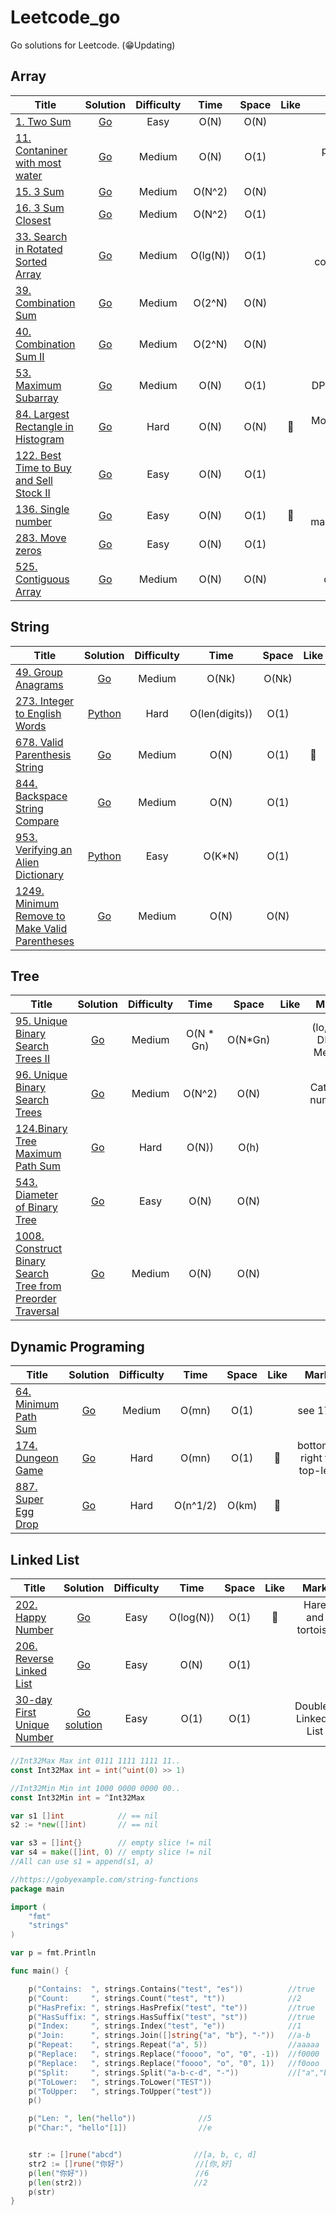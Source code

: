 
# Leetcode_go
Go solutions for Leetcode. (😁Updating) 


## Array

| Title | Solution | Difficulty | Time | Space | Like | Mark |
| ----- | :--------: | :----------: | :----: | :-----: | :---: | :----------: |
|[1. Two Sum](https://leetcode.com/problems/two-sum/)| [Go](https://github.com/calmbryan/Leetcode_Go/blob/master/array/1.Twosum.go)| Easy | O(N)| O(N)|||
|[11. Contaniner with most water](https://leetcode.com/problems/container-with-most-water/)| [Go](https://github.com/calmbryan/Leetcode_Go/blob/master/array/11.Container_With_Most_Water.go)| Medium| O(N)| O(1)||Two pointers (move small)|
|[15. 3 Sum](https://leetcode.com/problems/3sum)| [Go](https://github.com/calmbryan/Leetcode_Go/blob/master/array/15.3sum.go)| Medium | O(N^2)| O(N)|||
|[16. 3 Sum Closest](https://leetcode.com/problems/3sum-closest)| [Go](https://github.com/calmbryan/Leetcode_Go/blob/master/array/16.3Sum_Closest.go)| Medium | O(N^2)| O(1)|||
|[33. Search in Rotated Sorted Array](https://leetcode.com/problems/search-in-rotated-sorted-array/)| [Go](https://github.com/calmbryan/Leetcode_Go/blob/master/array/33.Search_in_Rotated_Sorted_Array.go)| Medium | O(lg(N))| O(1)||Binary compare lo|
|[39. Combination Sum](https://leetcode.com/problems/combination-sum)| [Go](https://github.com/calmbryan/Leetcode_Go/blob/master/array/39.Combination_sum.go)| Medium | O(2^N)| O(N)|||
|[40. Combination Sum II](https://leetcode.com/problems/combination-sum-ii)| [Go](https://github.com/calmbryan/Leetcode_Go/blob/master/array/40.Combination_sum2.go)| Medium | O(2^N)| O(N)|||
|[53. Maximum Subarray](https://leetcode.com/problems/maximum-subarray)| [Go](https://github.com/calmbryan/Leetcode_Go/blob/master/array/53.Maximum_Subarray.go)| Medium | O(N)| O(1)||DP or Divide|
|[84. Largest Rectangle in Histogram](https://leetcode.com/problems/largest-rectangle-in-histogram/)| [Go](https://github.com/calmbryan/Leetcode_Go/blob/master/array/84.Largest_Rectangle_in_Histogram.go)| Hard | O(N)| O(N)|🌹|Monotonous stack|
|[122. Best Time to Buy and Sell Stock II](https://leetcode.com/problems/best-time-to-buy-and-sell-stock-ii/)| [Go](https://github.com/calmbryan/Leetcode_Go/blob/master/array/122.Best_Time_to_Buy_and_Sell_II.go)| Easy | O(N)| O(1)|||
|[136. Single number](https://leetcode.com/problems/single-number/)| [Go](https://github.com/calmbryan/Leetcode_Go/blob/master/array/122.Best_Time_to_Buy_and_Sell_II.go)| Easy | O(N)| O(1)|🌹|Bit manipulation|
|[283. Move zeros](https://leetcode.com/problems/move-zeros/)| [Go](https://github.com/calmbryan/Leetcode_Go/blob/master/array/283.Move_Zeroes.go)| Easy | O(N)| O(1)|||
|[525. Contiguous Array](https://leetcode.com/problems/contiguous-array/)| [Go](https://github.com/calmbryan/Leetcode_Go/blob/master/array/525.Contiguous_Array.go)| Medium | O(N)| O(N)||diff = 0|



## String

| Title | Solution | Difficulty | Time | Space | Like | Mark |
| ----- | :--------: | :----------: | :----: | :-----: | :-----: | :----------: |
|[49. Group Anagrams](https://leetcode.com/problems/group-anagrams/)| [Go](https://github.com/calmbryan/Leetcode_Go/blob/master/string/49._Group_Anagrams.go)| Medium | O(Nk) | O(Nk)|| sort/count|
|[273. Integer to English Words](https://leetcode.com/problems/integer-to-english-words/)| [Python](https://github.com/calmbryan/Leetcode_Go/blob/master/string/273.Integer_to_English_Words.py)| Hard | O(len(digits)) | O(1)|| Devide and Conquer|
|[678. Valid Parenthesis String](https://leetcode.com/problems/valid-parenthesis-string/)| [Go](https://github.com/calmbryan/Leetcode_Go/blob/master/string/678.Valid_Parenthesis_String.go)| Medium | O(N) | O(1)|🌹||
|[844. Backspace String Compare](https://leetcode.com/problems/backspace-string-compare/)| [Go](https://github.com/calmbryan/Leetcode_Go/blob/master/string/844.Backspace_String_Compare.go)| Medium | O(N) | O(1)|| pointer(end -> start) |
|[953. Verifying an Alien Dictionary](https://leetcode.com/problems/verifying-an-alien-dictionary/)| [Python](https://github.com/calmbryan/Leetcode_Go/blob/master/string/953.Verifying_an_Alien_Dictionary.py)| Easy | O(K*N) | O(1)|||
|[1249. Minimum Remove to Make Valid Parentheses](https://leetcode.com/problems/minimum-remove-to-make-valid-parentheses/)| [Go](https://github.com/calmbryan/Leetcode_Go/blob/master/string/1249.Minimum_Remove_to_Make_Valid_Parentheses.go)| Medium | O(N) | O(N)||check open and close|

## Tree

| Title | Solution | Difficulty | Time | Space | Like | Mark |
| ----- | :--------: | :----------: | :----: | :-----: | :-----: | :----------: |
|[95. Unique Binary Search Trees II](https://leetcode.com/problems/unique-binary-search-trees-ii/)| [Go](https://github.com/calmbryan/Leetcode_Go/blob/master/tree/95.Unique_Binary_Search_TreesII.go)| Medium | O(N * Gn) | O(N*Gn)||(lo, hi), DFS, Memo|
|[96. Unique Binary Search Trees](https://leetcode.com/problems/unique-binary-search-trees/)| [Go](https://github.com/calmbryan/Leetcode_Go/blob/master/tree/96.Unique_Binary_Search_Trees.go)| Medium | O(N^2) | O(N)||Catalan number|
|[124.Binary Tree Maximum Path Sum](https://leetcode.com/problems/binary-tree-maximum-path-sum/)| [Go](https://github.com/calmbryan/Leetcode_Go/blob/master/tree/124.Binary_Tree_Maximum_Path_Sum.go)| Hard | O(N)) | O(h)|||
|[543. Diameter of Binary Tree](https://leetcode.com/problems/backspace-string-compare/)| [Go](https://github.com/calmbryan/Leetcode_Go/blob/master/tree/543.Diameter_of_Binary_Tree.go)| Easy | O(N) | O(N)|||
|[1008. Construct Binary Search Tree from Preorder Traversal](https://leetcode.com/problems/construct-binary-search-tree-from-preorder-traversal/)| [Go](https://github.com/calmbryan/Leetcode_Go/blob/master/tree/1008.Construct_Binary_Search_Tree_from_Preorde.go)| Medium | O(N) | O(N)|||

## Dynamic Programing

| Title | Solution | Difficulty | Time | Space | Like | Mark |
| ----- | :--------: | :----------: | :----: | :-----: | :-----: | :----------: |
|[64. Minimum Path Sum](https://leetcode.com/problems/minimum-path-sum/)| [Go](https://github.com/calmbryan/Leetcode_Go/blob/master/dp/64.Minimum_Path_Sum.go)| Medium | O(mn)| O(1)|| see 174 |
|[174. Dungeon Game](https://leetcode.com/problems/dungeon-game/)| [Go](https://github.com/calmbryan/Leetcode_Go/blob/master/dp/174.Dungeon_Game.go)| Hard | O(mn)| O(1)|🌹| bottom-right to top-left|
|[887. Super Egg Drop](https://leetcode.com/problems/super-egg-drop/)| [Go](https://github.com/calmbryan/Leetcode_Go/blob/master/dp/887.Super_Egg_Drop.go)| Hard | O(n^1/2)| O(km)|🌹||


## Linked List

| Title | Solution | Difficulty | Time | Space | Like | Mark |
| ----- | :--------: | :----------: | :----: | :-----: | :-----: | :----------: |
|[202. Happy Number](https://leetcode.com/problems/happy-number/)| [Go](https://github.com/calmbryan/Leetcode_Go/blob/master/array/202.Happy_Number.go)| Easy | O(log(N)) | O(1)|🌹|Hare and tortoise|
|[206. Reverse Linked List](https://leetcode.com/problems/reverse-linked-list/)| [Go](https://github.com/calmbryan/Leetcode_Go/blob/master/linkedlist/206.Reverse_Linked_List.go)| Easy | O(N) | O(1)|||
|[30-day First Unique Number](https://leetcode.com/explore/challenge/card/30-day-leetcoding-challenge/531/week-4/3313/)| [Go solution](https://github.com/calmbryan/Leetcode_Go/blob/master/linkedlist/First_Unique_Number.go)| Easy | O(1) | O(1)||Double-Linked-List|


```go
//Int32Max Max int 0111 1111 1111 11..
const Int32Max int = int(^uint(0) >> 1)

//Int32Min Min int 1000 0000 0000 00..
const Int32Min int = ^Int32Max
```

```go
var s1 []int            // == nil 
s2 := *new([]int)       // == nil

var s3 = []int{}        // empty slice != nil
var s4 = make([]int, 0) // empty slice != nil
//All can use s1 = append(s1, a)
```

```go
//https://gobyexample.com/string-functions
package main

import (
    "fmt"
    "strings"
)

var p = fmt.Println

func main() {

    p("Contains:  ", strings.Contains("test", "es"))          //true
    p("Count:     ", strings.Count("test", "t"))              //2
    p("HasPrefix: ", strings.HasPrefix("test", "te"))         //true
    p("HasSuffix: ", strings.HasSuffix("test", "st"))         //true
    p("Index:     ", strings.Index("test", "e"))              //1
    p("Join:      ", strings.Join([]string{"a", "b"}, "-"))   //a-b
    p("Repeat:    ", strings.Repeat("a", 5))                  //aaaaa
    p("Replace:   ", strings.Replace("foooo", "o", "0", -1))  //f0000
    p("Replace:   ", strings.Replace("foooo", "o", "0", 1))   //f0ooo
    p("Split:     ", strings.Split("a-b-c-d", "-"))           //["a","b","c","d"]
    p("ToLower:   ", strings.ToLower("TEST"))
    p("ToUpper:   ", strings.ToUpper("test"))
    p()

    p("Len: ", len("hello"))              //5
    p("Char:", "hello"[1])                //e


    str := []rune("abcd")                //[a, b, c, d]
    str2 := []rune("你好")                //[你,好]
    p(len("你好"))                        //6
    p(len(str2))                         //2
    p(str)
}

```